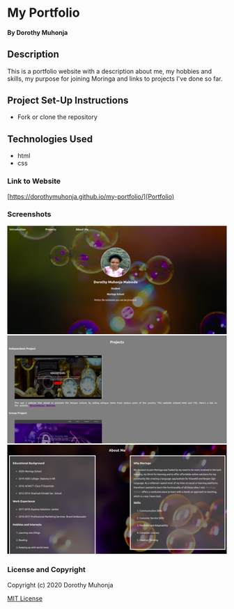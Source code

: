 # My Portfolio
#### By Dorothy Muhonja
## Description
This is a portfolio website with a description about me, my hobbies and skills, my purpose for joining Moringa and links to projects I've done so far.
## Project Set-Up Instructions
* Fork or clone the repository
## Technologies Used
* html
* css
### Link to Website
[https://dorothymuhonja.github.io/my-portfolio/](Portfolio)

### Screenshots
![home](/images/home.png)
![projects](/images/projects.png)
![about](/images/about.png)

### License and Copyright

Copyright (c) 2020 Dorothy Muhonja

[MIT License](LICENSE)

